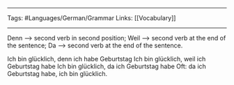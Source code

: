 ___
Tags: #Languages/German/Grammar 
Links: [[Vocabulary]]
___
Denn --> second verb in second position;
Weil --> second verb at the end of the sentence;
Da --> second verb at the end of the sentence.

Ich bin glücklich, denn ich habe Geburtstag
Ich bin glücklich, weil ich Geburtstag habe
Ich bin glücklich, da ich Geburtstag habe
Oft: da ich Geburtstag habe, ich bin glücklich.